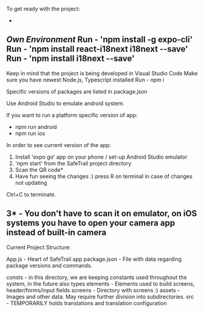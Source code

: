 To get ready with the project:

-
*Own Environment*
Run - 'npm install -g expo-cli'
Run - 'npm install react-i18next i18next --save'
Run - 'npm install i18next --save'
-

Keep in mind that the project is being developed in Visual Studio Code
Make sure you have newest Node.js, Typescript installed 
Run - npm i

Specific versions of packages are listed in package.json

Use Android Studio to emulate android system.

If you want to run a platform specific version of app:
- npm run android
- npm run ios

In order to see current version of the app: 
1. Install 'expo go' app on your phone / set-up Android Studio emulator
2. 'npm start' from the SafeTrail project directory
3. Scan the QR code*
4. Have fun seeing the changes :) press R on terminal in case of changes not updating

Ctrl+C to terminate.

3* - You don't have to scan it on emulator, on iOS systems you have to open your camera app instead of built-in camera 
---
Current Project Structure:

App.js - Heart of SafeTrail app
package.json - File with data regarding package versions and commands.

consts - in this directory, we are keeping constants used throughout the system, in the future also types
elements - Elements used to build screens, header/forms/input fields
screens - Directory with screens :)
assets - Images and other data. May require further division into subdirectories. 
src - TEMPORARILY holds translations and translation configuration